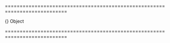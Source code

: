 ===========================================================================
<!--default-->{}<!--/default-->
<!--type-->Object<!--/type-->
===========================================================================

<!--shortDescription-->

<!--/shortDescription-->

<!--fullDescription-->

<!--/fullDescription-->